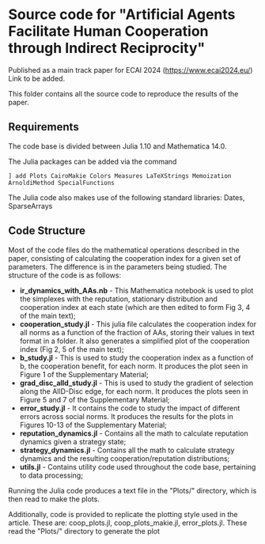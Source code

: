 # Source code for "Artificial Agents Facilitate Human Cooperation through Indirect Reciprocity"
Published as a main track paper for ECAI 2024 (https://www.ecai2024.eu/)
Link to be added.

This folder contains all the source code to reproduce the results of the paper.

## Requirements

The code base is divided between Julia 1.10 and Mathematica 14.0.

The Julia packages can be added via the command

```
] add Plots CairoMakie Colors Measures LaTeXStrings Memoization ArnoldiMethod SpecialFunctions
```

The Julia code also makes use of the following standard libraries: Dates, SparseArrays

## Code Structure

Most of the code files do the mathematical operations described in the paper, consisting of calculating the cooperation index for a given set of parameters. The difference is in the parameters being studied. The structure of the code is as follows:

* **ir_dynamics_with_AAs.nb** - This Mathematica notebook is used to plot the simplexes with the reputation, stationary distribution and cooperation index at each state (which are then edited to form Fig 3, 4 of the main text);
* **cooperation_study.jl** - This julia file calculates the cooperation index for all norms as a function of the fraction of AAs, storing their values in text format in a folder. It also generates a simplified plot of the cooperation index (Fig 2, 5 of the main text);
* **b_study.jl** - This is used to study the cooperation index as a function of b, the cooperation benefit, for each norm. It produces the plot seen in Figure 1 of the Supplementary Material;
* **grad_disc_alld_study.jl** - This is used to study the gradient of selection along the AllD-Disc edge, for each norm. It produces the plots seen in Figure 5 and 7 of the Supplementary Material;
* **error_study.jl** - It contains the code to study the impact of different errors across social norms. It produces the results for the plots in Figures 10-13 of the Supplementary Material;
* **reputation_dynamics.jl** - Contains all the math to calculate reputation dynamics given a strategy state;
* **strategy_dynamics.jl** - Contains all the math to calculate strategy dynamics and the resulting cooperation/reputation distributions;
* **utils.jl** - Contains utility code used throughout the code base, pertaining to data processing;

Running the Julia code produces a text file in the "Plots/<foldername>" directory, which is then read to make the plots.

Additionally, code is provided to replicate the plotting style used in the article. These are:
coop_plots.jl, coop_plots_makie.jl, error_plots.jl. 
These read the "Plots/<foldername>" directory to generate the plot
